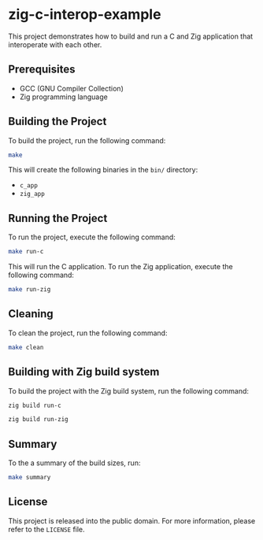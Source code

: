 # zig-c-interop-example

This project demonstrates how to build and run a C and Zig application that interoperate with each other.

## Prerequisites

- GCC (GNU Compiler Collection)
- Zig programming language

## Building the Project

To build the project, run the following command:

```sh
make
```

This will create the following binaries in the `bin/` directory:

- `c_app`
- `zig_app`

## Running the Project

To run the project, execute the following command:

```sh
make run-c
```

This will run the C application. To run the Zig application, execute the following command:

```sh
make run-zig
```

## Cleaning 

To clean the project, run the following command:

```sh
make clean
```

## Building with Zig build system

To build the project with the Zig build system, run the following command:

```sh
zig build run-c
```

```sh
zig build run-zig
```

## Summary

To the a summary of the build sizes, run:

```sh
make summary
```

## License

This project is released into the public domain. For more information, please refer to the `LICENSE` file.
